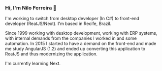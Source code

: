 ### Hi, I'm Nilo Ferreira 👋

I'm working to switch from desktop developer (In C#) to front-end developer (ReatJS/Next). I'm based in Recife, Brazil.

Since 1999 working with desktop development, working with ERP systems, with internal demands from the companies I worked in and some automation. In 2015 I started to have a demand on the front-end and made me study AngularJS (1.2) and ended up converting this application to ReatJS and thus modernizing the application.

I'm currently learning Next.

<!--
**nilosmferreira/nilosmferreira** is a ✨ _special_ ✨ repository because its `README.md` (this file) appears on your GitHub profile.

Here are some ideas to get you started:

- 🔭 I’m currently working on ...
- 🌱 I’m currently learning ...
- 👯 I’m looking to collaborate on ...
- 🤔 I’m looking for help with ...
- 💬 Ask me about ...
- 📫 How to reach me: ...
- 😄 Pronouns: ...
- ⚡ Fun fact: ...
-->
